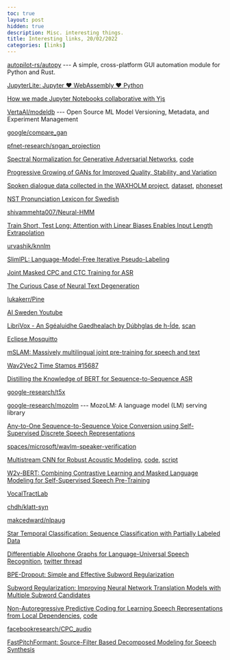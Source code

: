 ```yaml
---
toc: true
layout: post
hidden: true
description: Misc. interesting things.
title: Interesting links, 20/02/2022
categories: [links]
---
```


[autopilot-rs/autopy](https://github.com/autopilot-rs/autopy) --- A simple, cross-platform GUI automation module for Python and Rust.

[JupyterLite: Jupyter ❤️ WebAssembly ❤️ Python](https://blog.jupyter.org/jupyterlite-jupyter-%EF%B8%8F-webassembly-%EF%B8%8F-python-f6e2e41ab3fa)

[How we made Jupyter Notebooks collaborative with Yjs](https://blog.jupyter.org/how-we-made-jupyter-notebooks-collaborative-with-yjs-b8dff6a9d8af)

[VertaAI/modeldb](https://github.com/VertaAI/modeldb) --- Open Source ML Model Versioning, Metadata, and Experiment Management

[google/compare_gan](https://github.com/google/compare_gan)

[pfnet-research/sngan_projection](https://github.com/pfnet-research/sngan_projection)

[Spectral Normalization for Generative Adversarial Networks](https://arxiv.org/abs/1802.05957), [code](https://github.com/christiancosgrove/pytorch-spectral-normalization-gan)

[Progressive Growing of GANs for Improved Quality, Stability, and Variation](https://arxiv.org/abs/1710.10196)

[Spoken dialogue data collected in the WAXHOLM project](https://huggingface.co/datasets/KTH/waxholm/resolve/main/waxqpsr5.pdf),
[dataset](https://huggingface.co/datasets/KTH/waxholm),
[phoneset](https://huggingface.co/datasets/KTH/waxholm/resolve/main/sampa_latex_se.pdf)

[NST Pronunciation Lexicon for Swedish](https://www.nb.no/sprakbanken/en/resource-catalogue/oai-nb-no-sbr-22/)

[shivammehta007/Neural-HMM](https://github.com/shivammehta007/Neural-HMM)

[Train Short, Test Long: Attention with Linear Biases Enables Input Length Extrapolation](https://openreview.net/forum?id=R8sQPpGCv0)

[urvashik/knnlm](https://github.com/urvashik/knnlm)

[SlimIPL: Language-Model-Free Iterative Pseudo-Labeling](https://arxiv.org/abs/2010.11524)

[Joint Masked CPC and CTC Training for ASR](https://arxiv.org/abs/2011.00093)

[The Curious Case of Neural Text Degeneration](https://arxiv.org/abs/1904.09751)

[lukakerr/Pine](https://github.com/lukakerr/Pine)

[AI Sweden Youtube](https://www.youtube.com/channel/UC9tI59qEGKS_v1PMfWyGY1Q)

[LibriVox - An Sgéaluidhe Gaedhealach by Dúbhglas de h-Íde](https://forum.librivox.org/viewtopic.php?f=12&t=90457&sid=47d968a279b1aa28a22014bf8839e206),
[scan](https://archive.org/details/ansgealuidhegae00hydegoog/)

[Eclipse Mosquitto](https://mosquitto.org/)

[mSLAM: Massively multilingual joint pre-training for speech and text](https://arxiv.org/abs/2202.01374)

[Wav2Vec2 Time Stamps #15687](https://github.com/huggingface/transformers/pull/15687)

[Distilling the Knowledge of BERT for Sequence-to-Sequence ASR](https://arxiv.org/abs/2008.03822)

[google-research/t5x](https://github.com/google-research/t5x)

[google-research/mozolm](https://github.com/google-research/mozolm) --- MozoLM: A language model (LM) serving library

[Any-to-One Sequence-to-Sequence Voice Conversion using Self-Supervised Discrete Speech Representations](https://arxiv.org/abs/2010.12231)

[spaces/microsoft/wavlm-speaker-verification](https://huggingface.co/spaces/microsoft/wavlm-speaker-verification)

[Multistream CNN for Robust Acoustic Modeling](https://arxiv.org/abs/2005.10470),
[code](https://github.com/asappresearch/multistream-cnn),
[script](https://github.com/asappresearch/multistream-cnn/blob/master/egs/fisher_swbd/s5/local/chain/run_multistream_cnn_1a.sh)

[W2v-BERT: Combining Contrastive Learning and Masked Language Modeling for Self-Supervised Speech Pre-Training](https://arxiv.org/abs/2108.06209)

[VocalTractLab](https://vocaltractlab.de/)

[chdh/klatt-syn](https://github.com/chdh/klatt-syn)

[makcedward/nlpaug](https://github.com/makcedward/nlpaug)

[Star Temporal Classification: Sequence Classification with Partially Labeled Data](https://arxiv.org/abs/2201.12208)

[Differentiable Allophone Graphs for Language-Universal Speech Recognition](https://arxiv.org/abs/2107.11628),
[twitter thread](https://twitter.com/brianyan918/status/1420860185632022531)

[BPE-Dropout: Simple and Effective Subword Regularization](https://arxiv.org/abs/1910.13267)

[Subword Regularization: Improving Neural Network Translation Models with Multiple Subword Candidates](https://arxiv.org/abs/1804.10959)

[Non-Autoregressive Predictive Coding for Learning Speech Representations from Local Dependencies](https://arxiv.org/abs/2011.00406),
[code](https://github.com/Alexander-H-Liu/NPC)

[facebookresearch/CPC_audio](https://github.com/facebookresearch/CPC_audio)

[FastPitchFormant: Source-Filter Based Decomposed Modeling for Speech Synthesis](https://www.isca-speech.org/archive/interspeech_2021/bak21_interspeech.html)

